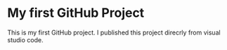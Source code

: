 # My first GitHub Project
This is my first GitHub project. I published this project direcrly from visual studio code.
